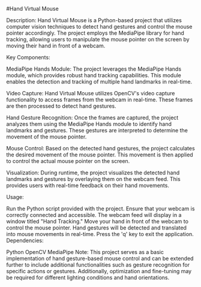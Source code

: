 #Hand Virtual Mouse

Description:
Hand Virtual Mouse is a Python-based project that utilizes computer vision techniques to detect hand gestures and control the mouse pointer accordingly. The project employs the MediaPipe library for hand tracking, allowing users to manipulate the mouse pointer on the screen by moving their hand in front of a webcam.

Key Components:

MediaPipe Hands Module: The project leverages the MediaPipe Hands module, which provides robust hand tracking capabilities. This module enables the detection and tracking of multiple hand landmarks in real-time.

Video Capture: Hand Virtual Mouse utilizes OpenCV's video capture functionality to access frames from the webcam in real-time. These frames are then processed to detect hand gestures.

Hand Gesture Recognition: Once the frames are captured, the project analyzes them using the MediaPipe Hands module to identify hand landmarks and gestures. These gestures are interpreted to determine the movement of the mouse pointer.

Mouse Control: Based on the detected hand gestures, the project calculates the desired movement of the mouse pointer. This movement is then applied to control the actual mouse pointer on the screen.

Visualization: During runtime, the project visualizes the detected hand landmarks and gestures by overlaying them on the webcam feed. This provides users with real-time feedback on their hand movements.

Usage:

Run the Python script provided with the project.
Ensure that your webcam is correctly connected and accessible.
The webcam feed will display in a window titled "Hand Tracking."
Move your hand in front of the webcam to control the mouse pointer.
Hand gestures will be detected and translated into mouse movements in real-time.
Press the 'q' key to exit the application.
Dependencies:

Python
OpenCV
MediaPipe
Note: This project serves as a basic implementation of hand gesture-based mouse control and can be extended further to include additional functionalities such as gesture recognition for specific actions or gestures. Additionally, optimization and fine-tuning may be required for different lighting conditions and hand orientations.
